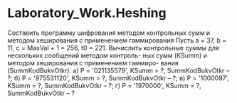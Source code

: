 # Laboratory_Work.Heshing
Составить программу шифрования методом контрольных сумм и методом хеширования с применением гаммирования
Пусть а = 37, b = 11, с = МахVal + 1 = 256, t0 = 221. Вычислить 
контрольные суммы для нескольких сообщений методом контроль-
ных сумм (KSumm) и методом хеширования с применением гаммиро-
вания (SummKodBukvOtkr): 
а) Р = '021135579', KSumm = ?, SummKodBukvOtkr – ?; 
б) Р = '975531120', KSumm = ?, SummKodBukvOtkr – ?; 
в) Р = '1000097', KSumm = ?, SummKodBukvOtkr – ?; 
г) 	Р = '1970000', KSumm = ?, SummKodBukvOtkr – ?
